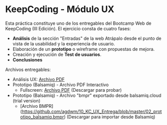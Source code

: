 # KeepCoding - Módulo UX

Esta práctica constituye uno de los entregables del Bootcamp Web de KeepCoding (III Edición). 
El ejercicio consta de cuatro fases:

- **Análisis** de la sección "Entradas" de la web Atrápalo desde el punto de vista de la usabilidad y la experiencia de usuario.
- Elaboración de un **prototipo** o wireframe con propuestas de mejora.
- Creación y ejecución de **Test de usuarios**.
- **Conclusiones**

Archivos entregables:

- Análisis UX: [Archivo PDF](https://github.com/agdwm/10_KC_UX_Entrega/blob/master/00_analisis_ux_atrapalo.pdf)
- Prototipo (Balsamiq) - Archivo PDF Interactivo 
	- Fullscreen: [Archivo PDF](https://github.com/agdwm/10_KC_UX_Entrega/blob/master/01_prototipo_atrapalo_fullscreen.pdf) (Descargar para probar)
- Prototipo (Balsamiq) - Archivo "bmpr" exportado desde balsamiq.cloud (trial version)
	- [Archivo BMPR] (https://github.com/agdwm/10_KC_UX_Entrega/blob/master/02_prototipo_balsamiq.bmpr) (Descargar para importar desde Balsamiq)
